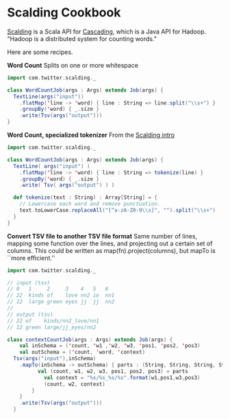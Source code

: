 Scalding Cookbook
=================

[Scalding](https://github.com/twitter/scalding) is a Scala API for 
[Cascading](http://www.cascading.org/), which is a Java API for Hadoop. 
"Hadoop is a distributed system for counting words."

Here are some recipes.

**Word Count** Splits on one or more whitespace

```scala
import com.twitter.scalding._

class WordCountJob(args : Args) extends Job(args) {
  TextLine(args("input"))
    .flatMap('line -> 'word) { line : String => line.split("\\s+") }
    .groupBy('word) { _.size }
    .write(Tsv(args("output")))
}
```
**Word Count, specialized tokenizer**
From the [Scalding intro](https://github.com/twitter/scalding/blob/develop/README.md)

```scala
import com.twitter.scalding._

class WordCountJob(args : Args) extends Job(args) {
  TextLine( args("input") )
    .flatMap('line -> 'word) { line : String => tokenize(line) }
    .groupBy('word) { _.size }
    .write( Tsv( args("output") ) )

  def tokenize(text : String) : Array[String] = {
    // Lowercase each word and remove punctuation.
    text.toLowerCase.replaceAll("[^a-zA-Z0-9\\s]", "").split("\\s+")
  }
}
```

**Convert TSV file to another TSV file format** Same number of lines, mapping some function over the lines, and
projecting out a certain set of columns. This could be written as map(fn).project(columns), but mapTo is ``more efficient.''

```scala
import com.twitter.scalding._

// input (tsv)
// 0   1     2     3    4   5   6
// 22  kinds of	   love	nn2 io  nn1
// 12  large green eyes	jj  jj  nn2
//
// output (tsv)
// 22 of    kinds/nn2_love/nn1
// 12 green large/jj_eyes/nn2

class contextCountJob(args : Args) extends Job(args) {
	val inSchema = ('count, 'w1 ,'w2, 'w3, 'pos1, 'pos2, 'pos3)
	val outSchema = ('count, 'word, 'context)
  Tsv(args("input"),inSchema)
    .mapTo(inSchema -> outSchema) { parts : (String, String, String, String, String, String, String) => {
    	  val (count, w1, w2, w3, pos1, pos2, pos3) = parts
    		val context = "%s/%s_%s/%s".format(w1,pos1,w3,pos3)
    		(count, w2, context)
    	}
    }
    .write(Tsv(args("output")))
  }
```
